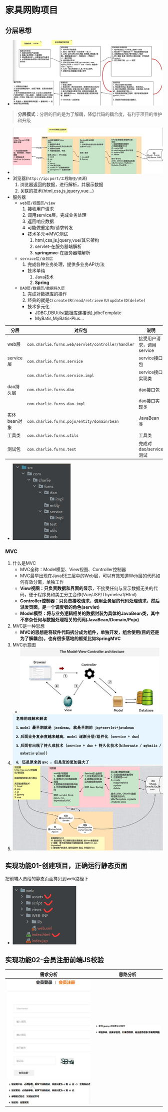 # 家具网购项目

## 分层思想

- ![软件开发流程/阶段](img.png)

> **分层模式**：分层的目的是为了解耦，降低代码的耦合度，有利于项目的维护和升级

- ![JavaEE经典的三层架构](img_1.png)
- 浏览器(`http://ip:port/工程路径/资源`)
  1. 浏览器返回的数据，进行解析，并展示数据
  2. 关联的技术(html,css,js,jquery,vue...)
- 服务器
  - `web层/视图层/view`
    1. 接收用户请求
    2. 调用service层，完成业务处理
    3. 返回响应数据
    4. 可能做重定向/请求转发
    - 技术多元=>MVC测试
      1. html,css,js,jquery,vue/其它架构
      2. servlet-在服务器端解析
      3. **springmvc**-在服务器端解析
  - `service层/业务层`
    1. 完成各种业务处理，提供多业务API方法
    - 技术单纯
      1. Java技术
      2. **Spring**
  - `DAO层/数据层/数据持久层`
    1. 完成对数据库的操作
    2. 经典的就是`C(create)R(read/retrieve)U(update)D(delete)`
    - 技术多元化
      - JDBC,DBUtils(数据库连接池),jdbcTemplate
      - MyBatis,MyBatis-Plus...

| 分层       | 对应包                                                | 说明               |
|----------|----------------------------------------------------|------------------|
| web层     | `com.charlie.furns.web/servlet/controller/handler` | 接受用户请求，调用service |
| service层 | `com.charlie.furns.service`                        | service接口包       |
|          | `com.charlie.furns.service.impl`                   | service接口实现类     |
| dao持久层   | `com.charlie.furns.dao`                            | dao接口包           |
|          | `com.charlie.furns.dao.impl`                       | dao接口实现类         |
| 实体bean对象 | `com.charlie.furns.pojo/entity/domain/bean`        | JavaBean类        |
| 工具类      | `com.charlie.furns.utils`                          | 工具类              |
| 测试包      | `com.charlie.furns.test`                           | 完成对dao/service测试 |

- ![项目具体分层(不同包)方案](img_2.png)

### MVC

1. 什么是MVC
   - MVC全称：Model模型、View视图、Controller控制器
   - MVC最早出现在JavaEE三层中的Web层，可以有效知道Web层的代码如何有效分离，单独工作
   - **View视图：只负责数据和界面的显示**，不接受任何与显示数据无关的代码，便于程序员和美工分工合作(Vue/JSP/Thymeleaf/Html)
   - **Controller控制器：只负责接收请求，调用业务层的代码处理请求，然后派发页面，是一个调度者的角色(servlet)**
   - **Model模型：将与业务逻辑相关的数据封装为具体的JavaBean类，其中不参杂任何与数据处理相关的代码(JavaBean/Domain/Pojo)**
2. MVC是一种思想
   - **MVC的思想是将软件代码拆分成为组件，单独开发，组合使用(目的还是为了解耦合)，也有很多落地的框架比如SpringMVC**
3. MVC示意图
   - ![MVC示意图](img_3.png)
4. ![img_4.png](img_4.png)
5. ![分层思想](img_5.png)

## 实现功能01-创建项目，正确运行静态页面

把前端人员给的静态页面拷贝到web路径下
- ![img_6.png](img_6.png)

## 实现功能02-会员注册前端JS校验

| 需求分析                      | 思路分析                    |
|---------------------------|-------------------------|
| ![img_7.png](img_7.png)   | ![img_9.png](img_9.png) |
| ![img_8.png](img_8.png)   |                         |


